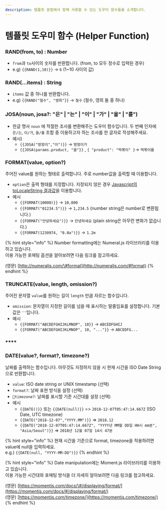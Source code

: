 ```yaml
---
description: 템플릿 문법에서 함께 사용할 수 있는 도우미 함수들을 소개합니다.
---
```


# 템플릿 도우미 함수 \(Helper Function\)

### **RAND\(from, to\) : Number**

* `from`과 `to`사이의 숫자를 반환합니다. \(from, to 모두 정수로 입력된 경우\)
* e.g\) `{{RAND(1,10)}}` -&gt; `6` \(1~10 사이의 값\)



### RAND\(...items\) : String

* `items` 값 중 하나를 반환합니다.
* e.g\) `{{RAND("철수", "영희"}}` -&gt; `철수` \(철수, 영희 둘 중 하나\)



### JOSA\(noun, josa?: "은" \| "는" \| "이" \| "가" \| "을" \| "를"\) 

* 한글 명사 `noun` 에 적절한 조사를 변환해주는 도우미 함수입니다. 두 번째 인자에 `은/는`, `이/가`, `을/를` 조합 중 이용하고자 하는 조사를 한 글자로 작성해주세요.
* 예시\)
  * `{{JOSA("멍멍이","이")}}` -&gt; `멍멍이가`
  * `{{JOSA(params.product, "을"}}` , `{ "product": "떡볶이" }`-&gt; `떡볶이를`

### 

### FORMAT\(value, option?\)

주어진 value를 원하는 형태로 출력합니다. 주로 number값을 출력할 때 이용합니다.

* `option`은 출력 형태를 지정합니다. 지정되지 않은 경우 [Javascript의 toLocaleString 결과값](https://developer.mozilla.org/docs/Web/JavaScript/Reference/Global_Objects/Object/toLocaleString)을 이용합니다.
* 예시
  * `{{FORMAT(10000)}}` -&gt; `10,000`
  * `{{FORMAT("01234.5")}}` -&gt; `1,234.5` \(number string은 number로 변환됩니다.\)
  * `{{FORMAT("안녕하세요")}}` -&gt; `안녕하세요` \(plain string은 아무런 변화가 없습니다.\)
  * `{{FORMAT(1230974, "0.0a")}}` -&gt; `1.2m`

{% hint style="info" %}
Number formatting에는 Numeral.js 라이브러리를 이용하고 있습니다.  
이용 가능한 포매팅 옵션을 알아보려면 다음 링크를 참고하세요.

\(영문\) [http://numeraljs.com/\#format](http://numeraljs.com/#format) 
{% endhint %}



### TRUNCATE\(value, length, omission?\) <a id="truncate"></a>

주어진 문자열 `value`를 원하는 길이 `length` 만큼 자르는 함수입니다.

* `omission`: 문자열이 지정한 길이를 넘을 때 표시하는 말줄임표를 설정합니다. 기본값은 `''`입니다.
* 예시
  * `{{FORMAT("ABCDEFGHIJKLMNOP", 10}}` -&gt; `ABCEDFGHIJ`
  * `{{FORMAT("ABCDEFGHIJKLMNOP", 10, "..."}}` -&gt; `ABCEDFG...`

### \*\*\*\*

### **DATE\(value?, format?, timezone?\)**

날짜를 출력하는 함수입니다. 아무것도 지정하지 않을 시 현재 시간을 ISO Date String으로 반환합니다.

* `value`: ISO date string or UNIX timestamp \(선택\)
* `format?`: 날짜 표현 방식을 설정 \(선택\)
* `timezone?`: 날짜를 표시할 기준 시간대를 설정 \(선택\)
* 예시
  * `{{DATE()}}` 또는 `{{DATE(null)}}` =&gt; `2018-12-07T05:47:14.667Z` \(ISO Date, UTC timezone\)
  * `{{DATE("2018-12-07","YYYY.MM")}}`  =&gt; `2018.12` 
  * `{{DATE("2018-12-07T05:47:14.667Z", "YYYY년 MM월 DD일 HH시 mm분", "Asia/Seoul")}}`  =&gt; `2018년 12월 07일 14시 47분` 

{% hint style="info" %}
현재 시간을 기준으로 format, timezone을 적용하려면 value에 null을 입력하세요.  
e.g.\) `{{DATE(null, "YYYY-MM-DD")}}`
{% endhint %}

{% hint style="info" %}
Date manipulation에는 Moment.js 라이브러리를 이용하고 있습니다.  
이용 가능한 시간대와 포매팅 방식을 더 자세히 알아보려면 다음 링크를 참고하세요.

\(영문\) [https://momentjs.com/docs/\#/displaying/format/](https://momentjs.com/docs/#/displaying/format/)  
\(영문\) [https://momentjs.com/timezone/](https://momentjs.com/timezone/)
{% endhint %}

